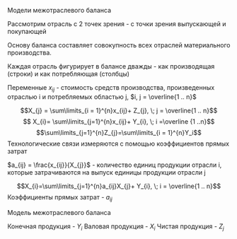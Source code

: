 Модели межотраслевого баланса

Рассмотрим отрасль с 2 точек зрения - с точки зрения выпускающей и покупающей

Основу баланса составляет совокупность всех отраслей материального производства.

Каждая отрасль фигурирует в балансе дважды - как производящая (строки) и как потребляющая (столбцы)

Переменные $x_{ij}$ - стоимость средств производства, произведенных отраслью i и потребляемых областью j, $i, j = \overline{1 .. n}$

$$X_{j} = \sum\limits_{i = 1}^{n}x_{ij}+ Z_{j}, \; j = \overline{1 .. n}$$
$$ X_{i}= \sum\limits_{j=1}^{n}x_{ij}+ Y_{i}, \; i =\overline {1 ..n}$$
$$\sum\limits_{j=1}^{n}Z_{j}=\sum\limits_{i = 1}^{n}Y_i$$
Технологические связи измеряются с помощью коэффициентов прямых затрат

$a_{ij} = \frac{x_{ij}}{X_{j}}$ - количество единиц продукции отрасли i, которые затрачиваются на выпуск единицы продукции отрасли j 

$$X_{i}=\sum\limits_{j=1}^{n}a_{ij}X_{j}+ Y_{i}, \; i = \overline{1 .. n}$$
Коэффициенты прямых затрат - $a_{ij}$

Модель межотраслевого баланса

Конечная продукция - $Y_i$
Валовая продукция - $X_i$
Чистая продукция - $Z_j$
